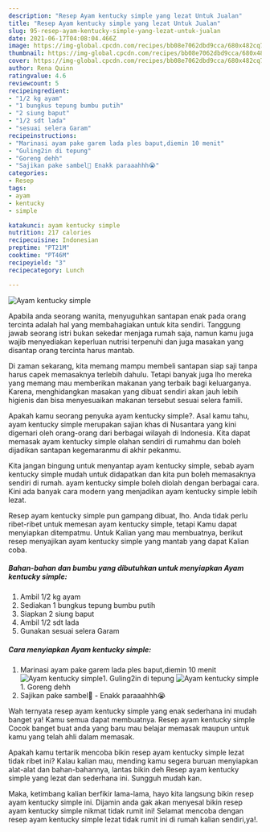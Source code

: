 ```yaml
---
description: "Resep Ayam kentucky simple yang lezat Untuk Jualan"
title: "Resep Ayam kentucky simple yang lezat Untuk Jualan"
slug: 95-resep-ayam-kentucky-simple-yang-lezat-untuk-jualan
date: 2021-06-17T04:08:04.466Z
image: https://img-global.cpcdn.com/recipes/bb08e7062dbd9cca/680x482cq70/ayam-kentucky-simple-foto-resep-utama.jpg
thumbnail: https://img-global.cpcdn.com/recipes/bb08e7062dbd9cca/680x482cq70/ayam-kentucky-simple-foto-resep-utama.jpg
cover: https://img-global.cpcdn.com/recipes/bb08e7062dbd9cca/680x482cq70/ayam-kentucky-simple-foto-resep-utama.jpg
author: Rena Quinn
ratingvalue: 4.6
reviewcount: 5
recipeingredient:
- "1/2 kg ayam"
- "1 bungkus tepung bumbu putih"
- "2 siung baput"
- "1/2 sdt lada"
- "sesuai selera Garam"
recipeinstructions:
- "Marinasi ayam pake garem lada ples baput,diemin 10 menit"
- "Guling2in di tepung"
- "Goreng dehh"
- "Sajikan pake sambel🤤 Enakk paraaahhh😭"
categories:
- Resep
tags:
- ayam
- kentucky
- simple

katakunci: ayam kentucky simple 
nutrition: 217 calories
recipecuisine: Indonesian
preptime: "PT21M"
cooktime: "PT46M"
recipeyield: "3"
recipecategory: Lunch

---
```



![Ayam kentucky simple](https://img-global.cpcdn.com/recipes/bb08e7062dbd9cca/680x482cq70/ayam-kentucky-simple-foto-resep-utama.jpg)

Apabila anda seorang wanita, menyuguhkan santapan enak pada orang tercinta adalah hal yang membahagiakan untuk kita sendiri. Tanggung jawab seorang istri bukan sekedar menjaga rumah saja, namun kamu juga wajib menyediakan keperluan nutrisi terpenuhi dan juga masakan yang disantap orang tercinta harus mantab.

Di zaman  sekarang, kita memang mampu membeli santapan siap saji tanpa harus capek memasaknya terlebih dahulu. Tetapi banyak juga lho mereka yang memang mau memberikan makanan yang terbaik bagi keluarganya. Karena, menghidangkan masakan yang dibuat sendiri akan jauh lebih higienis dan bisa menyesuaikan makanan tersebut sesuai selera famili. 



Apakah kamu seorang penyuka ayam kentucky simple?. Asal kamu tahu, ayam kentucky simple merupakan sajian khas di Nusantara yang kini digemari oleh orang-orang dari berbagai wilayah di Indonesia. Kita dapat memasak ayam kentucky simple olahan sendiri di rumahmu dan boleh dijadikan santapan kegemaranmu di akhir pekanmu.

Kita jangan bingung untuk menyantap ayam kentucky simple, sebab ayam kentucky simple mudah untuk didapatkan dan kita pun boleh memasaknya sendiri di rumah. ayam kentucky simple boleh diolah dengan berbagai cara. Kini ada banyak cara modern yang menjadikan ayam kentucky simple lebih lezat.

Resep ayam kentucky simple pun gampang dibuat, lho. Anda tidak perlu ribet-ribet untuk memesan ayam kentucky simple, tetapi Kamu dapat menyiapkan ditempatmu. Untuk Kalian yang mau membuatnya, berikut resep menyajikan ayam kentucky simple yang mantab yang dapat Kalian coba.

<!--inarticleads1-->

##### Bahan-bahan dan bumbu yang dibutuhkan untuk menyiapkan Ayam kentucky simple:

1. Ambil 1/2 kg ayam
1. Sediakan 1 bungkus tepung bumbu putih
1. Siapkan 2 siung baput
1. Ambil 1/2 sdt lada
1. Gunakan sesuai selera Garam




<!--inarticleads2-->

##### Cara menyiapkan Ayam kentucky simple:

1. Marinasi ayam pake garem lada ples baput,diemin 10 menit
<img src="https://img-global.cpcdn.com/steps/61e87f97fd972b24/160x128cq70/ayam-kentucky-simple-langkah-memasak-1-foto.jpg" alt="Ayam kentucky simple">1. Guling2in di tepung
<img src="https://img-global.cpcdn.com/steps/54d11a75d3eae35c/160x128cq70/ayam-kentucky-simple-langkah-memasak-2-foto.jpg" alt="Ayam kentucky simple">1. Goreng dehh
1. Sajikan pake sambel🤤 - Enakk paraaahhh😭




Wah ternyata resep ayam kentucky simple yang enak sederhana ini mudah banget ya! Kamu semua dapat membuatnya. Resep ayam kentucky simple Cocok banget buat anda yang baru mau belajar memasak maupun untuk kamu yang telah ahli dalam memasak.

Apakah kamu tertarik mencoba bikin resep ayam kentucky simple lezat tidak ribet ini? Kalau kalian mau, mending kamu segera buruan menyiapkan alat-alat dan bahan-bahannya, lantas bikin deh Resep ayam kentucky simple yang lezat dan sederhana ini. Sungguh mudah kan. 

Maka, ketimbang kalian berfikir lama-lama, hayo kita langsung bikin resep ayam kentucky simple ini. Dijamin anda gak akan menyesal bikin resep ayam kentucky simple nikmat tidak rumit ini! Selamat mencoba dengan resep ayam kentucky simple lezat tidak rumit ini di rumah kalian sendiri,ya!.

